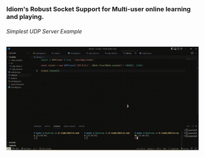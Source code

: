 ### Idiom's Robust Socket Support for Multi-user online learning and playing.



###### Simplest UDP Server Example
![](./screenshots/udp-example.gif)